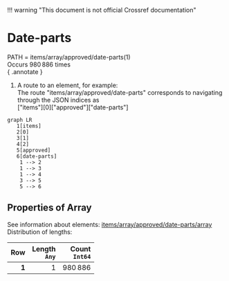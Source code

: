 !!! warning "This document is not official Crossref documentation"
# Date-parts
PATH = items/array/approved/date-parts(1)  
Occurs 980 886 times  
{ .annotate }

1. A route to an element, for example:  
   The route "items/array/approved/date-parts" corresponds to navigating through the JSON indices as  
   ["items"][0]["approved"]["date-parts"]  

```mermaid
graph LR
   1[items]
   2[0]
   3[1]
   4[2]
   5[approved]
   6[date-parts]
    1 --> 2
    1 --> 3
    1 --> 4
    3 --> 5
    5 --> 6
```


## Properties of Array
See information about elements: [items/array/approved/date-parts/array](array/index.md)  
Distribution of lengths:  

| **Row** | **Length**<br>`Any` | **Count**<br>`Int64` |
|--------:|--------------------:|---------------------:|
| **1**   | 1                   | 980 886              |

